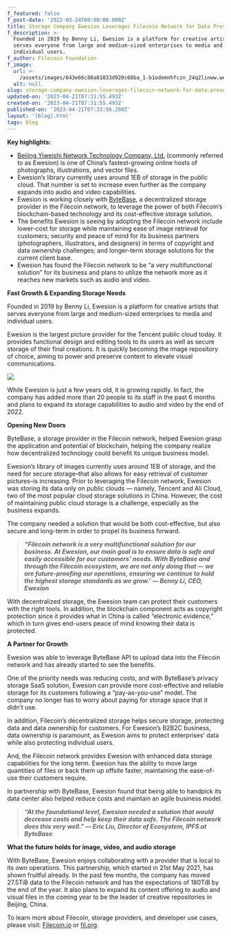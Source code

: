 ```yaml
---
f_featured: false
f_post-date: '2022-03-24T00:00:00.000Z'
title: Storage Company Ewesion Leverages Filecoin Network for Data Preservation
f_description: >-
  Founded in 2019 by Benny Li, Ewesion is a platform for creative artists that
  serves everyone from large and medium-sized enterprises to media and
  individual users.
f_author: Filecoin Foundation
f_image:
  url: >-
    /assets/images/643e66c80a81033d920c68ba_1-b1odemnhfczn_24q2linww.webp
  alt: null
slug: storage-company-ewesion-leverages-filecoin-network-for-data-preservation-1
updated-on: '2023-04-21T07:31:55.493Z'
created-on: '2023-04-21T07:31:55.493Z'
published-on: '2023-04-21T07:33:56.200Z'
layout: '[blog].html'
tags: blog
---
```


**Key highlights:**

*   [Beijing Yiweishi Network Technology Company, Ltd.](http://www.ewesion.com/) (commonly referred to as Ewesion) is one of China’s fastest-growing online hosts of photographs, illustrations, and vector files.
*   Ewesion’s library currently uses around 1EB of storage in the public cloud. That number is set to increase even further as the company expands into audio and video capabilities.
*   Ewesion is working closely with [ByteBase](https://www.bytebase.cn/#/), a decentralized storage provider in the Filecoin network, to leverage the power of both Filecoin’s blockchain-based technology and its cost-effective storage solution.
*   The benefits Ewesion is seeing by adopting the Filecoin network include lower-cost for storage while maintaining ease of image retrieval for customers; security and peace of mind for its business partners (photographers, illustrators, and designers) in terms of copyright and data ownership challenges; and longer-term storage solutions for the current client base.
*   Ewesion has found the Filecoin network to be “a very multifunctional solution” for its business and plans to utilize the network more as it reaches new markets such as audio and video.

**Fast Growth & Expanding Storage Needs**

Founded in 2019 by Benny Li, Ewesion is a platform for creative artists that serves everyone from large and medium-sized enterprises to media and individual users.

Ewesion is the largest picture provider for the Tencent public cloud today. It provides functional design and editing tools to its users as well as secure storage of their final creations. It is quickly becoming the image repository of choice, aiming to power and preserve content to elevate visual communications.

![](/assets/images/64423beb4e4c687814f57abf_0-ds-rp-2ps7f4wkfo.jpeg)

While Ewesion is just a few years old, it is growing rapidly. In fact, the company has added more than 20 people to its staff in the past 6 months and plans to expand its storage capabilities to audio and video by the end of 2022.

**Opening New Doors**

ByteBase, a storage provider in the Filecoin network, helped Ewesion grasp the application and potential of blockchain, helping the company realize how decentralized technology could benefit its unique business model.

Ewesion’s library of images currently uses around 1EB of storage, and the need for secure storage–that also allows for easy retrieval of customer pictures–is increasing. Prior to leveraging the Filecoin network, Ewesion was storing its data only on public clouds — namely, Tencent and Ali Cloud, two of the most popular cloud storage solutions in China. However, the cost of maintaining public cloud storage is a challenge, especially as the business expands.

The company needed a solution that would be both cost-effective, but also secure and long-term in order to propel its business forward.

> **_“Filecoin network is a very multifunctional solution for our business. At Ewesion, our main goal is to ensure data is safe and easily accessible for our customers’ needs. With ByteBase and through the Filecoin ecosystem, we are not only doing that — we are future-proofing our operations, ensuring we continue to hold the highest storage standards as we grow.’ — Benny Li, CEO, Ewesion_**

With decentralized storage, the Ewesion team can protect their customers with the right tools. In addition, the blockchain component acts as copyright protection since it provides what in China is called “electronic evidence,” which in turn gives end-users peace of mind knowing their data is protected.

**A Partner for Growth**

Ewesion was able to leverage ByteBase API to upload data into the Filecoin network and has already started to see the benefits.

One of the priority needs was reducing costs, and with ByteBase’s privacy storage SaaS solution, Ewesion can provide more cost-effective and reliable storage for its customers following a “pay-as-you-use” model. The company no longer has to worry about paying for storage space that it didn’t use.

In addition, Filecoin’s decentralized storage helps secure storage, protecting data and data ownership for customers. For Ewesion’s B2B2C business, data ownership is paramount, as Ewesion aims to protect enterprises’ data while also protecting individual users.

And, the Filecoin network provides Ewesion with enhanced data storage capabilities for the long term. Ewesion has the ability to move large quantities of files or back them up offsite faster, maintaining the ease-of-use their customers require.

In partnership with ByteBase, Ewesion found that being able to handpick its data center also helped reduce costs and maintain an agile business model.

> **_“At the foundational level, Ewesion needed a solution that would decrease costs and help keep their data safe. The Filecoin network does this very well.” — Eric Liu, Director of Ecosystem, IPFS at ByteBase_**

**What the future holds for image, video, and audio storage**

With ByteBase, Ewesion enjoys collaborating with a provider that is local to its own operations. This partnership, which started in 21st May 2021, has shown fruitful already. In the past few months, the company has moved 27.5TiB data to the Filecoin network and has the expectations of 180TiB by the end of the year. It also plans to expand its content offering to audio and visual files in the coming year to be the leader of creative repositories in Beijing, China.

To learn more about Filecoin, storage providers, and developer use cases, please visit: [Filecoin.io](https://filecoin.io/) or [fil.org](https://fil.org/).
